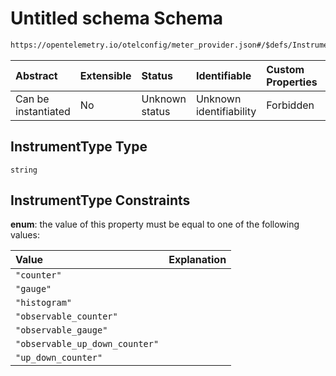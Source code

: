 # Untitled schema Schema

```txt
https://opentelemetry.io/otelconfig/meter_provider.json#/$defs/InstrumentType
```



| Abstract            | Extensible | Status         | Identifiable            | Custom Properties | Additional Properties | Access Restrictions | Defined In                                                                     |
| :------------------ | :--------- | :------------- | :---------------------- | :---------------- | :-------------------- | :------------------ | :----------------------------------------------------------------------------- |
| Can be instantiated | No         | Unknown status | Unknown identifiability | Forbidden         | Allowed               | none                | [meter\_provider.json\*](../schema/meter_provider.json "open original schema") |

## InstrumentType Type

`string`

## InstrumentType Constraints

**enum**: the value of this property must be equal to one of the following values:

| Value                          | Explanation |
| :----------------------------- | :---------- |
| `"counter"`                    |             |
| `"gauge"`                      |             |
| `"histogram"`                  |             |
| `"observable_counter"`         |             |
| `"observable_gauge"`           |             |
| `"observable_up_down_counter"` |             |
| `"up_down_counter"`            |             |
